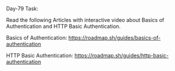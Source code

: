 Day-79 Task:

Read the following Articles with interactive video about Basics of Authentication and HTTP Basic Authentication.

Basics of Authentication: https://roadmap.sh/guides/basics-of-authentication

HTTP Basic Authentication: https://roadmap.sh/guides/http-basic-authentication